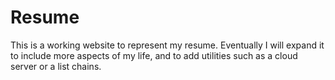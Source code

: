 # Resume
This is a working website to represent my resume. Eventually I will expand it to include more aspects of my life, and to add utilities such as a cloud server or a list chains. 
